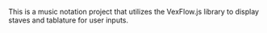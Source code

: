 This is a music notation project that utilizes the VexFlow.js library to display staves and tablature for user inputs.
